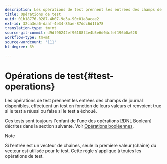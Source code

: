 ```yaml
---
description: Les opérations de test prennent les entrées des champs de journal disponibles, effectuent un test en fonction de leurs valeurs et renvoient true si le test a réussi ou false si le test a échoué.
title: Opérations de test
uuid: 01b18776-0287-4b07-9e3a-90c01a8acae2
exl-id: 32ca3ea6-daaf-4e34-85ae-87ddc6d1fb78
translation-type: tm+mt
source-git-commit: d9df90242ef96188f4e4b5e6d04cfef196b0a628
workflow-type: tm+mt
source-wordcount: '111'
ht-degree: 3%

---
```


# Opérations de test{#test-operations}

Les opérations de test prennent les entrées des champs de journal disponibles, effectuent un test en fonction de leurs valeurs et renvoient true si le test a réussi ou false si le test a échoué.

Ces tests sont toujours l&#39;enfant de l&#39;une des opérations [!DNL Boolean] décrites dans la section suivante. Voir [Opérations booléennes](../../../../home/c-dataset-const-proc/c-conditions/c-test-ops/c-boolean-ops.md#concept-9bee5fb907bb4e37871096aaf48b1baf).

>[!NOTE]
>
>Si l’entrée est un vecteur de chaînes, seule la première valeur (chaîne) du vecteur est utilisée pour le test. Cette règle s&#39;applique à toutes les opérations de test.
